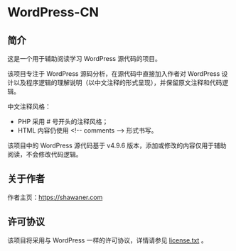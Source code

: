 
# WordPress-CN

## 简介

这是一个用于辅助阅读学习 WordPress 源代码的项目。

该项目专注于 WordPress 源码分析，在源代码中直接加入作者对 WordPress 设计以及程序逻辑的理解说明（以中文注释的形式呈现），并保留原文注释和代码逻辑。

中文注释风格：

- PHP 采用 # 号开头的注释风格；
- HTML 内容仍使用 &lt;!-- comments --&gt; 形式书写。

该项目中的 WordPress 源代码基于 v4.9.6 版本，添加或修改的内容仅用于辅助阅读，不会修改代码逻辑。


## 关于作者

作者主页：<https://shawaner.com>


## 许可协议

该项目将采用与 WordPress 一样的许可协议，详情请参见 [license.txt](./license.txt) 。

